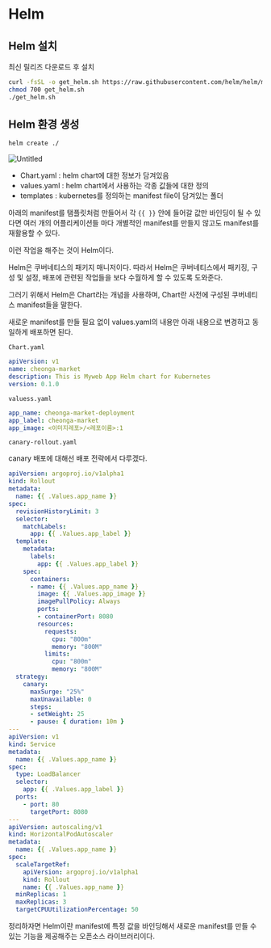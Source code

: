 # Helm

## Helm 설치

최신 릴리즈 다운로드 후 설치

```bash
curl -fsSL -o get_helm.sh https://raw.githubusercontent.com/helm/helm/main/scripts/get-helm-3
chmod 700 get_helm.sh
./get_helm.sh
```

## Helm 환경 생성

```bash
helm create ./
```

![Untitled](Helm%20d0c8707c89a9478fb6593b0ab339798e/Untitled.png)

- Chart.yaml : helm chart에 대한 정보가 담겨있음
- values.yaml : helm chart에서 사용하는 각종 값들에 대한 정의
- templates : kubernetes를 정의하는 manifest file이 담겨있는 폴더

아래의 manifest를 탬플릿처럼 만들어서 각 `{{ }}` 안에 들어갈 값만 바인딩이 될 수 있다면 여러 개의 어플리케이션들 마다 개별적인 manifest를 만들지 않고도 manifest를 재활용할 수 있다.

이런 작업을 해주는 것이 Helm이다.

Helm은 쿠버네티스의 패키지 매니저이다. 따라서 Helm은 쿠버네티스에서 패키징, 구성 및 설정, 배포에 관련된 작업들을 보다 수월하게 할 수 있도록 도와준다.

그러기 위해서 Helm은 Chart라는 개념을 사용하며, Chart란 사전에 구성된 쿠버네티스 manifest들을 말한다.

새로운 manifest를 만들 필요 없이 values.yaml의 내용만 아래 내용으로 변경하고 동일하게 배포하면 된다.

`Chart.yaml`

```yaml
apiVersion: v1
name: cheonga-market
description: This is Myweb App Helm chart for Kubernetes
version: 0.1.0
```

`valuess.yaml`

```yaml
app_name: cheonga-market-deployment
app_label: cheonga-market
app_image: <이미지레포>/<레포이름>:1
```

`canary-rollout.yaml`

canary 배포에 대해선 배포 전략에서 다루겠다.

```yaml
apiVersion: argoproj.io/v1alpha1
kind: Rollout
metadata:
  name: {{ .Values.app_name }}
spec:
  revisionHistoryLimit: 3
  selector:
    matchLabels:
      app: {{ .Values.app_label }}
  template:
    metadata:
      labels:
        app: {{ .Values.app_label }}
    spec:
      containers:
      - name: {{ .Values.app_name }}
        image: {{ .Values.app_image }}
        imagePullPolicy: Always
        ports:
        - containerPort: 8080
        resources:
          requests:
            cpu: "800m"
            memory: "800M"
          limits:
            cpu: "800m"
            memory: "800M"
  strategy:
    canary:
      maxSurge: "25%"
      maxUnavailable: 0
      steps:
      - setWeight: 25
      - pause: { duration: 10m }
---
apiVersion: v1
kind: Service
metadata:
  name: {{ .Values.app_name }}
spec:
  type: LoadBalancer
  selector:
    app: {{ .Values.app_label }}
  ports:
    - port: 80
      targetPort: 8080
---
apiVersion: autoscaling/v1
kind: HorizontalPodAutoscaler
metadata:
  name: {{ .Values.app_name }}
spec:
  scaleTargetRef:
    apiVersion: argoproj.io/v1alpha1
    kind: Rollout
    name: {{ .Values.app_name }}
  minReplicas: 1
  maxReplicas: 3
  targetCPUUtilizationPercentage: 50
```

정리하자면 Helm이란 manifest에 특정 값을 바인딩해서 새로운 manifest를 만들 수 있는 기능을 제공해주는 오픈소스 라이브러리이다.